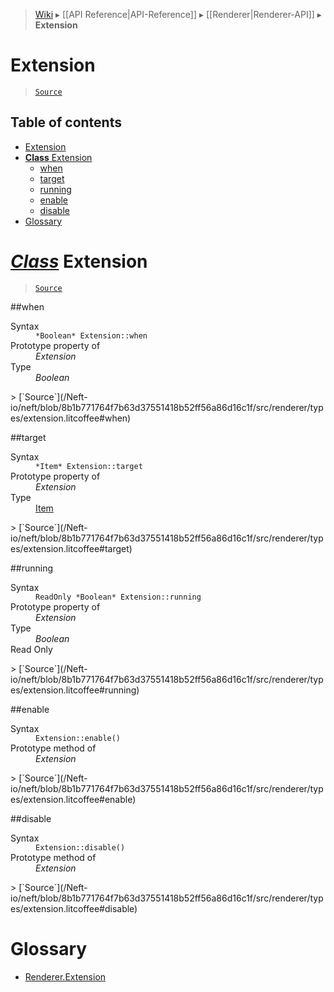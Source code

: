 > [Wiki](Home) ▸ [[API Reference|API-Reference]] ▸ [[Renderer|Renderer-API]] ▸ **Extension**

# Extension

> [`Source`](/Neft-io/neft/blob/8b1b771764f7b63d37551418b52ff56a86d16c1f/src/renderer/types/extension.litcoffee#extension)

## Table of contents
* [Extension](#extension)
* [**Class** Extension](#class-extension)
  * [when](#when)
  * [target](#target)
  * [running](#running)
  * [enable](#enable)
  * [disable](#disable)
* [Glossary](#glossary)

# *[Class](/Neft-io/neft/wiki/Renderer-Class-API#class-class)* Extension

> [`Source`](/Neft-io/neft/blob/8b1b771764f7b63d37551418b52ff56a86d16c1f/src/renderer/types/extension.litcoffee#class-extension)

##when
<dl><dt>Syntax</dt><dd><code>&#x2A;Boolean&#x2A; Extension::when</code></dd><dt>Prototype property of</dt><dd><i>Extension</i></dd><dt>Type</dt><dd><i>Boolean</i></dd></dl>
> [`Source`](/Neft-io/neft/blob/8b1b771764f7b63d37551418b52ff56a86d16c1f/src/renderer/types/extension.litcoffee#when)

##target
<dl><dt>Syntax</dt><dd><code>&#x2A;Item&#x2A; Extension::target</code></dd><dt>Prototype property of</dt><dd><i>Extension</i></dd><dt>Type</dt><dd><a href="/Neft-io/neft/wiki/Renderer-Item-API#class-item">Item</a></dd></dl>
> [`Source`](/Neft-io/neft/blob/8b1b771764f7b63d37551418b52ff56a86d16c1f/src/renderer/types/extension.litcoffee#target)

##running
<dl><dt>Syntax</dt><dd><code>ReadOnly &#x2A;Boolean&#x2A; Extension::running</code></dd><dt>Prototype property of</dt><dd><i>Extension</i></dd><dt>Type</dt><dd><i>Boolean</i></dd><dt>Read Only</dt></dl>
> [`Source`](/Neft-io/neft/blob/8b1b771764f7b63d37551418b52ff56a86d16c1f/src/renderer/types/extension.litcoffee#running)

##enable
<dl><dt>Syntax</dt><dd><code>Extension::enable()</code></dd><dt>Prototype method of</dt><dd><i>Extension</i></dd></dl>
> [`Source`](/Neft-io/neft/blob/8b1b771764f7b63d37551418b52ff56a86d16c1f/src/renderer/types/extension.litcoffee#enable)

##disable
<dl><dt>Syntax</dt><dd><code>Extension::disable()</code></dd><dt>Prototype method of</dt><dd><i>Extension</i></dd></dl>
> [`Source`](/Neft-io/neft/blob/8b1b771764f7b63d37551418b52ff56a86d16c1f/src/renderer/types/extension.litcoffee#disable)

# Glossary

- [Renderer.Extension](#class-extension)


